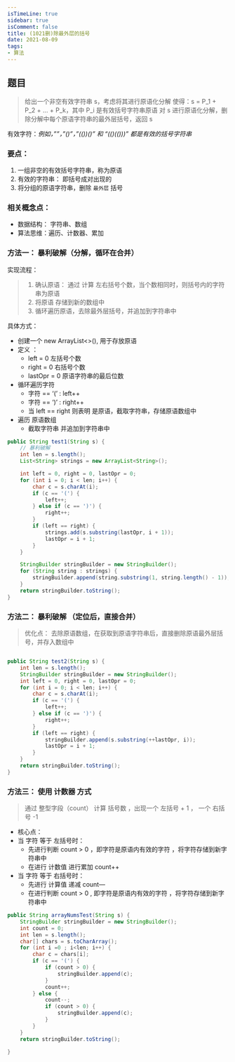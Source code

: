 ```yaml
---
isTimeLine: true
sidebar: true
isComment: false
title: (1021删)除最外层的括号
date: 2021-08-09
tags:
- 算法
---
```


## 题目
> 给出一个非空有效字符串 s，考虑将其进行原语化分解
> 使得：s = P_1 + P_2 + … + P_k，其中 P_i 是有效括号字符串原语
> 对 s 进行原语化分解，删除分解中每个原语字符串的最外层括号，返回 s 

有效字符：*例如，””，”()”，”(())()” 和 “(()(()))” 都是有效的括号字符串* 

### 要点：

1. 一组非空的有效括号字符串，称为原语
2. 有效的字符串： 即括号成对出现的
3. 将分组的原语字符串，删除 `最外层` 括号

### 相关概念点：
- 数据结构： 字符串、数组
- 算法思维：遍历、计数器、累加


### 方法一： 暴利破解（分解，循环在合并）

实现流程：

> 1. 确认原语： 通过 计算 左右括号个数，当个数相同时，则括号内的字符串为原语
> 2. 将原语 存储到新的数组中
> 3. 循环遍历原语，去除最外层括号，并追加到字符串中

具体方式：

- 创建一个 new ArrayList<>(), 用于存放原语
- 定义 ：
	- left = 0  左括号个数
	- right = 0 右括号个数
	- lastOpr = 0 原语字符串的最后位数
- 循环遍历字符
	- 字符 == ‘(’ :  left++
	- 字符 == ‘)’ :  right++
	- 当 left == right 则表明 是原语，截取字符串，存储原语数组中
- 遍历 原语数组
	- 截取字符串 并追加到字符串中

```java
public String test1(String s) {
    // 暴利破解
    int len = s.length();
    List<String> strings = new ArrayList<String>();

    int left = 0, right = 0, lastOpr = 0;
    for (int i = 0; i < len; i++) {
        char c = s.charAt(i);
        if (c == '(') {
            left++;
        } else if (c == ')') {
            right++;
        }
        if (left == right) {
            strings.add(s.substring(lastOpr, i + 1));
            lastOpr = i + 1;
        }
    }

    StringBuilder stringBuilder = new StringBuilder();
    for (String string : strings) {
        stringBuilder.append(string.substring(1, string.length() - 1));
    }
    return stringBuilder.toString();
}

```

### 方法二： 暴利破解 （定位后，直接合并）

> 优化点： 去除原语数组，在获取到原语字符串后，直接删除原语最外层括号，并存入数组中

```java

public String test2(String s) {
    int len = s.length();
    StringBuilder stringBuilder = new StringBuilder();
    int left = 0, right = 0, lastOpr = 0;
    for (int i = 0; i < len; i++) {
        char c = s.charAt(i);
        if (c == '(') {
            left++;
        } else if (c == ')') {
            right++;
        }
        if (left == right) {
            stringBuilder.append(s.substring(++lastOpr, i));
            lastOpr = i + 1;
        }
    }
    return stringBuilder.toString();
}
```


### 方法三： 使用 计数器 方式

> 通过 整型字段（count） 计算 括号数 ，出现一个 左括号 + 1 ， 一个 右括号 -1 

- 核心点：
- 当 字符 等于 左括号时：
	- 先进行判断  count > 0 ，即字符是原语内有效的字符	，将字符存储到新字符串中
	- 在进行   计数值 进行累加 count++
- 当 字符 等于  右括号时：
	- 先进行 计算值 递减 count—
	- 在进行判断 count > 0 , 即字符是原语内有效的字符	，将字符存储到新字符串中

```java
public String arrayNumsTest(String s) {
    StringBuilder stringBuilder = new StringBuilder();
    int count = 0;
    int len = s.length();
    char[] chars = s.toCharArray();
    for (int i =0 ; i<len; i++) {
        char c = chars[i];
        if (c == '(') {
            if (count > 0) {
                stringBuilder.append(c);
            }
            count++;
        } else {
            count--;
            if (count > 0) {
                stringBuilder.append(c);
            }
        }
    }
    return stringBuilder.toString();

}
```